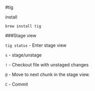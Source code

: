 #tig

install

	brew install tig

###Stage view

`tig status` - Enter stage view

`s` - stage/unstage 

`!` - Checkout file with unstaged changes

`@` - Move to next chunk in the stage view.

`C` - Commit

